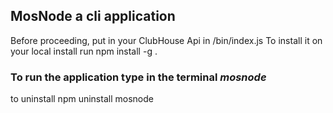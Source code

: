 ## MosNode a cli application 

Before proceeding, put in your ClubHouse Api in /bin/index.js
To install it on your local install run npm install -g . 
### To run the application type in the terminal *mosnode* 
to uninstall npm uninstall mosnode
